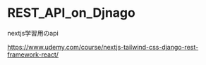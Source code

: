 # REST_API_on_Djnago

nextjs学習用のapi

<https://www.udemy.com/course/nextjs-tailwind-css-django-rest-framework-react/>

